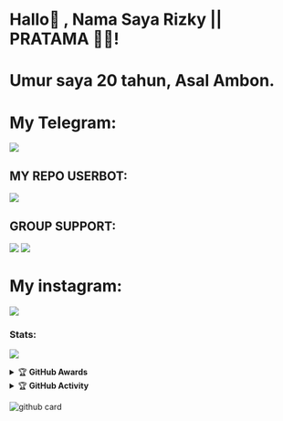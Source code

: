 # Hallo👋 , Nama Saya Rizky || PRATAMA 🤙🏻!

# Umur saya 20 tahun, Asal Ambon.

# My Telegram:

[<img src="https://media0.giphy.com/media/ya4eevXU490Iw/giphy.gif">](https://t.me/maafgausahsokap)

## MY REPO USERBOT:

[<img src="https://media0.giphy.com/media/du3J3cXyzhj75IOgvA/giphy.gif">](https://github.com/rizkypratama2/KY-UBOT)

## GROUP SUPPORT:

<a href="https://t.me/tongkrongankekinian" target="blank"><img src="https://img.shields.io/badge/MARGA-PRATAMA-green?style=flat&logo=telegram" /></a>
<a href="https://t.me/geezsupport" target="blank"><img src="https://img.shields.io/badge/GEEZ-SUPPORT-black?style=flat&logo=telegram" /></a>

# My instagram:

[<img src="https://telegra.ph/file/a8ffe2ea80a853e022e17.jpg">](https://www.instagram.com/ky_rmdhn24?r=nametag)



### Stats:
<p>
    <img src="https://github-readme-stats.vercel.app/api?username=rizkypratama2&hide=contribs,prs&show_icons=true&hide_border=true&title_color=002" />
</p>

<details>
    <summary>&#127942 <b>GitHub Awards</b></summary><br/>

![Github Trophy](https://github-profile-trophy.vercel.app/?username=rizkypratama2)

</details>

<details>
    <summary>&#127942 <b>GitHub Activity</b></summary><br/>

![Metrics](https://metrics.lecoq.io/rizkypratama2?template=classic&repositories.forks=true&languages=1&languages.colors=github&languages.threshold=0%25&config.timezone=Asia%2FJakarta)

</details>

![github card](https://github-readme-stats.vercel.app/api/pin/?username=rizkypratama2&repo=KY-UBOT&theme=dark)
